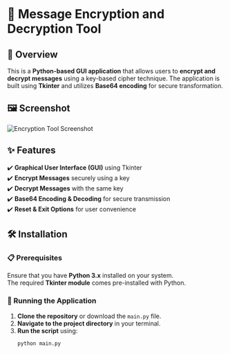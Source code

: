# 🔐 Message Encryption and Decryption Tool

## 📌 Overview
This is a **Python-based GUI application** that allows users to **encrypt and decrypt messages** using a key-based cipher technique. The application is built using **Tkinter** and utilizes **Base64 encoding** for secure transformation.

## 🖼️ Screenshot
![Encryption Tool Screenshot](assets/sc.png)  


## ✨ Features
✔️ **Graphical User Interface (GUI)** using Tkinter  
✔️ **Encrypt Messages** securely using a key  
✔️ **Decrypt Messages** with the same key  
✔️ **Base64 Encoding & Decoding** for secure transmission  
✔️ **Reset & Exit Options** for user convenience  

## 🛠️ Installation
### 📋 Prerequisites
Ensure that you have **Python 3.x** installed on your system.  
The required **Tkinter module** comes pre-installed with Python.

### 🚀 Running the Application
1. **Clone the repository** or download the `main.py` file.
2. **Navigate to the project directory** in your terminal.
3. **Run the script** using:
   ```sh
   python main.py
